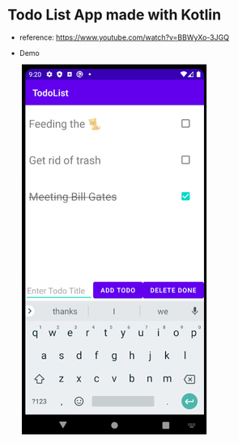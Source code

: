 # Todo List App made with Kotlin

- reference: https://www.youtube.com/watch?v=BBWyXo-3JGQ

- Demo

  ​	![screen](README.assets/screen.png)